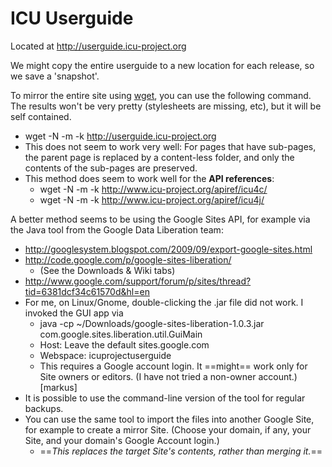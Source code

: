 # ICU Userguide

Located at <http://userguide.icu-project.org>

We might copy the entire userguide to a new location for each release, so we
save a 'snapshot'.

To mirror the entire site using [wget](http://www.gnu.org/software/wget/), you
can use the following command. The results won't be very pretty (stylesheets are
missing, etc), but it will be self contained.

*   wget -N -m -k http://userguide.icu-project.org
*   This does not seem to work very well: For pages that have sub-pages, the
    parent page is replaced by a content-less folder, and only the contents of
    the sub-pages are preserved.
*   This method does seem to work well for the **API references**:
    *   wget -N -m -k http://www.icu-project.org/apiref/icu4c/
    *   wget -N -m -k http://www.icu-project.org/apiref/icu4j/

A better method seems to be using the Google Sites API, for example via the Java
tool from the Google Data Liberation team:

*   <http://googlesystem.blogspot.com/2009/09/export-google-sites.html>
*   <http://code.google.com/p/google-sites-liberation/>
    *   (See the Downloads & Wiki tabs)
*   <http://www.google.com/support/forum/p/sites/thread?tid=6381dcf34c61570d&hl=en>
*   For me, on Linux/Gnome, double-clicking the .jar file did not work. I
    invoked the GUI app via
    *   java -cp ~/Downloads/google-sites-liberation-1.0.3.jar
        com.google.sites.liberation.util.GuiMain
    *   Host: Leave the default sites.google.com
    *   Webspace: icuprojectuserguide
    *   This requires a Google account login. It ==might== work only for Site
        owners or editors. (I have not tried a non-owner account.) \[markus\]
*   It is possible to use the command-line version of the tool for regular
    backups.
*   You can use the same tool to import the files into another Google Site, for
    example to create a mirror Site. (Choose your domain, if any, your Site, and
    your domain's Google Account login.)
    *   ==*This replaces the target Site's contents, rather than merging it.*==
